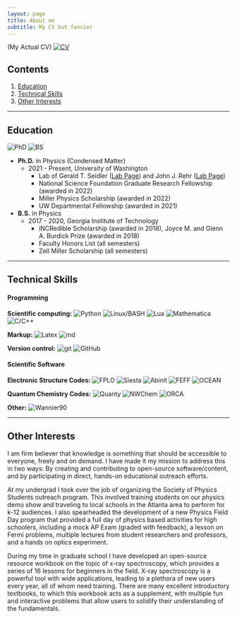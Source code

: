 ```yaml
---
layout: page
title: About me
subtitle: My CV but fancier
---
```


(My Actual CV)
[![CV](https://img.shields.io/badge/Download-my%20CV-lightgrey?style=for-the-badge)](https://docs.google.com/document/d/1kkstTDyYrDNx06LGMFckyitwLFeh-uIi/edit?usp=sharing&ouid=104204760268694891005&rtpof=true&sd=true)

## Contents

 1. [Education](#education)
 2. [Technical Skills](#technical-skills)
 3. [Other Interests](#other-interests)  

------
## Education
![PhD](https://img.shields.io/badge/Ph.D.-Physics%20(Condensed%20Matter)-blue?style=flat-square) ![BS](https://img.shields.io/badge/B.S.-Physics-blue?style=flat-square)
- **Ph.D.** in Physics (Condensed Matter)
  - 2021 - Present, University of Washington
    - Lab of Gerald T. Seidler ([Lab Page](http://faculty.washington.edu/seidler/index.html)) and John J. Rehr ([Lab Page](http://faculty.washington.edu/jjr/))
    - National Science Foundation Graduate Research Fellowship (awarded in 2022)
    - Miller Physics Scholarship (awarded in 2022)
    - UW Departmental Fellowship (awarded in 2021)
- **B.S.** in Physics
  - 2017 - 2020, Georgia Institute of Technology
    - iNCRedible Scholarship (awarded in 2018), Joyce M. and Glenn A. Burdick Prize (awarded in 2018)
    - Faculty Honors List (all semesters)  
    - Zell Miller Scholarship (all semesters)

------
## Technical Skills

#### Programming

**Scientific computing:** ![Python](https://img.shields.io/badge/Python-proficient-success) ![Linux/BASH](https://img.shields.io/badge/Linux/BASH-proficient-success) ![Lua](https://img.shields.io/badge/Lua-intermediate-green) ![Mathematica](https://img.shields.io/badge/Mathematica-intermediate-green) ![C/C++](https://img.shields.io/badge/C/C++-novice-yellow)

**Markup:** ![Latex](https://img.shields.io/badge/LaTex-proficient-success) ![md](https://img.shields.io/badge/markdown-proficient-success)

**Version control:** ![git](https://img.shields.io/badge/git-intermediate-green)
![GitHub](https://img.shields.io/badge/GitHub-intermediate-green)

#### Scientific Software

**Electronic Structure Codes:** ![FPLO](https://img.shields.io/badge/markdown-proficient-success) ![Siesta](https://img.shields.io/badge/Siesta-intermediate-green) ![Abinit](https://img.shields.io/badge/Abinit-intermediate-green) ![FEFF](https://img.shields.io/badge/FEFF-novice-yellow) ![OCEAN](https://img.shields.io/badge/OCEAN-novice-yellow)

**Quantum Chemistry Codes:** ![Quanty](https://img.shields.io/badge/Quanty-proficient-success) ![NWChem](https://img.shields.io/badge/NWChem-novice-yellow) ![ORCA](https://img.shields.io/badge/ORCA-novice-yellow)

**Other:** ![Wannier90](https://img.shields.io/badge/Wannier90-novice-yellow)

------
## Other Interests

I am firm believer that knowledge is something that should be accessible to everyone, freely and on demand. I have made it my mission to address this in two ways: By creating and contributing to open-source software/content, and by participating in direct, hands-on educational outreach efforts. 

At my undergrad I took over the job of organizing the Society of Physics Students outreach program. This involved training students on our physics demo show and traveling to local schools in the Atlanta area to perform for k-12 audiences. I also spearheaded the development of a new Physics Field Day program that provided a full day of physics based activities for high schoolers, including a mock AP Exam (graded with feedback), a lesson on Fermi problems, multiple lectures from student researchers and professors, and a hands on optics experiment.

During my time in graduate school I have developed an open-source resource workbook on the topic of x-ray spectroscopy, which provides a series of 16 lessons for beginners in the field. X-ray spectroscopy is a powerful tool with wide applications, leading to a plethora of new users every year, all of whom need training. There are many excellent introductory textbooks, to which this workbook acts as a supplement, with multiple fun and interactive problems that allow users to solidify their understanding of the fundamentals. 